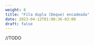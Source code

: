 ```yaml
---
weight: 8
title: "Fila dupla (Deque) encadeada"
date: 2023-04-12T01:00:36-03:00
draft: false
---
```


//TODO